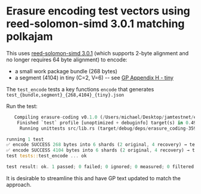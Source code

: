 # Erasure encoding test vectors using reed-solomon-simd 3.0.1 matching polkajam

This uses [reed-solomon-simd 3.0.1](https://docs.rs/reed-solomon-simd/3.0.1/reed_solomon_simd/)
(which supports 2-byte alignment and no longer requires 64 byte alignment) to encode:
* a small work package bundle (268 bytes) 
* a segment (4104) 
in tiny (C=2, V=6) -- see [GP Appendix H - tiny](https://hackmd.io/@sourabhniyogi/jam-appendixh-tiny) 

The `test_encode`  tests a key functions `encode` that generates `test_{bundle,segment}_{268,4104}_{tiny}.json` 

Run the test:

```rust
   Compiling erasure-coding v0.1.0 (/Users/michael/Desktop/jamtestnet/erasurecoding)
    Finished `test` profile [unoptimized + debuginfo] target(s) in 0.49s
     Running unittests src/lib.rs (target/debug/deps/erasure_coding-359b9c06d6b8514d)

running 1 test
✅ encode SUCCESS 268 bytes into 6 shards (2 original, 4 recovery) → test_bundle_268_tiny.json
✅ encode SUCCESS 4104 bytes into 6 shards (2 original, 4 recovery) → test_segment_4104_tiny.json
test tests::test_encode ... ok

test result: ok. 1 passed; 0 failed; 0 ignored; 0 measured; 0 filtered out; finished in 0.10s
```

It is desirable to streamline this and have GP text updated to match the approach.
